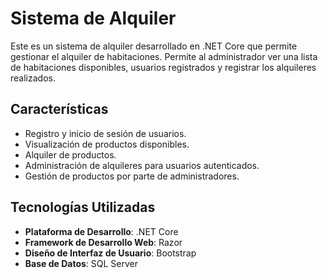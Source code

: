# Sistema de Alquiler

Este es un sistema de alquiler desarrollado en .NET Core que permite gestionar el alquiler de habitaciones. Permite al administrador ver una lista de habitaciones disponibles, usuarios registrados y registrar los alquileres realizados.
## Características

- Registro y inicio de sesión de usuarios.
- Visualización de productos disponibles.
- Alquiler de productos.
- Administración de alquileres para usuarios autenticados.
- Gestión de productos por parte de administradores.

## Tecnologías Utilizadas

- **Plataforma de Desarrollo**: .NET Core
- **Framework de Desarrollo Web**: Razor
- **Diseño de Interfaz de Usuario**: Bootstrap
- **Base de Datos**: SQL Server
